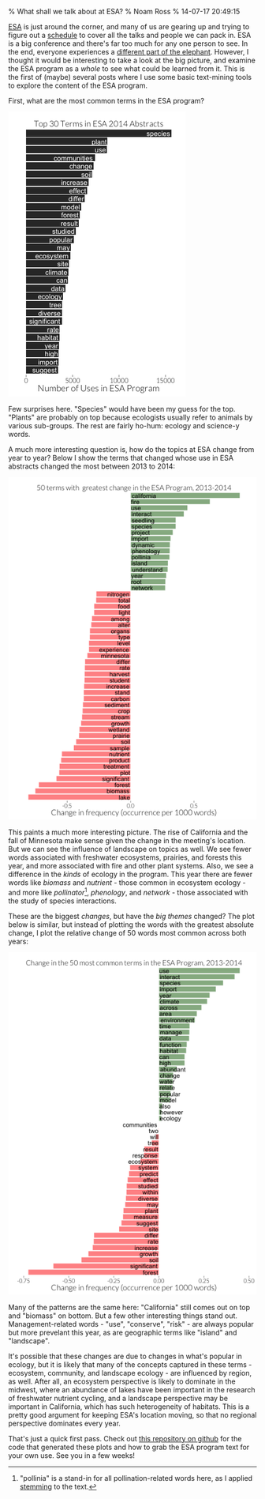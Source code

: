 % What shall we talk about at ESA?
% Noam Ross
% 14-07-17 20:49:15



[ESA](http://esa.org/am/) is just around the corner, and many of us are gearing
up and trying to figure out a [schedule](http://eco.confex.com/eco/2014/schedule/index.cgi)
to cover all the talks and people we can pack in.  ESA is a big conference and there's far
too much for any one person to see.  In the end, everyone experiences a [different part of the elephant](http://en.wikipedia.org/wiki/Blind_men_and_an_elephant). However, I thought it would be interesting to take a look at the big picture,
and examine the ESA program as a  *whole* to see what could be learned from it.  This
is the first of (maybe) several posts where I use some basic text-mining tools
to explore the content of the ESA program.




First, what are the most common terms in the ESA program?






![](figure/plot1.png) 

Few surprises here.  "Species" would have been my guess for the top.  "Plants"
are probably on top because ecologists usually refer to animals by various
sub-groups.  The rest are fairly ho-hum: ecology and science-y words.

A much more interesting question is, how do the topics at ESA change from year
to year? Below I show the terms that changed whose use in ESA abstracts changed 
the most between 2013 to 2014:

![](figure/mung.png) 

This paints a much more interesting picture.  The rise of California
and the fall of Minnesota make sense given the change in the meeting's location.
But we can see the influence of landscape on topics as well.  We see fewer
words associated with freshwater ecosystems, prairies, and forests this year,
and more associated with fire and other plant systems. Also, we see a difference
in the *kinds* of ecology in the program. This year there are fewer words
like *biomass* and *nutrient* - those common in ecosystem ecology - and more
like *pollinator*[^1], *phenology*, and *network* - those associated with
the study of species interactions.

[^1]: "pollinia" is a stand-in for all pollination-related words here, as I
applied [stemming](http://en.wikipedia.org/wiki/Stemming) to the text.

These are the biggest *changes*, but have the *big themes* changed?  The plot
below is similar, but instead of plotting the words with the greatest absolute
change, I plot the relative change of 50 words most common across both years:

![](figure/big.png) 

Many of the patterns are the same here: "California" still comes out on top and
"biomass" on bottom.  But a few other interesting things stand out.  Management-related
words - "use", "conserve", "risk" - are always popular but more prevelant this year,
as are geographic terms like "island" and "landscape".

It's possible that these changes are due to changes in what's popular in ecology,
but it is likely that many of the concepts captured in these terms - ecosystem,
community, and landscape ecology - are influenced by region, as well.  After all,
an ecosystem perspective is likely to dominate in the midwest, where an abundance
of lakes have been important in the research of freshwater nutrient cycling,
and a landscape perspective may be important in California, which has such
heterogeneity of habitats.  This is a pretty good argument for keeping ESA's
location moving, so that no regional perspective dominates every
year.

That's just a quick first pass.  Check out [this repository on github](https://github.com/noamross/esaprog) for the
code that generated these plots and how to grab the ESA program text for your
own use.  See you in a few weeks!
